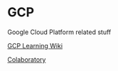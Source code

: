 # GCP
Google Cloud Platform related stuff

[GCP Learning Wiki](https://github.com/bobbae/gcp/wiki)

[Colaboratory](https://colab.research.google.com/notebooks/intro.ipynb)

